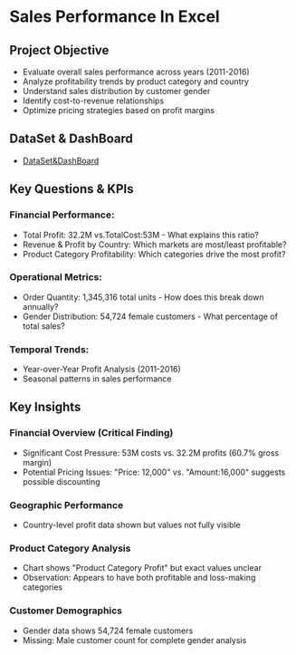 # Sales Performance In Excel

## Project Objective
- Evaluate overall sales performance across years (2011-2016)
- Analyze profitability trends by product category and country
- Understand sales distribution by customer gender
- Identify cost-to-revenue relationships
- Optimize pricing strategies based on profit margins

## DataSet & DashBoard
- <a href="https://github.com/Shahdgmal/Sales-Performance-In-Excel/blob/main/Sales.xlsx">DataSet&DashBoard</a>

## Key Questions & KPIs
### Financial Performance:
- Total Profit: 32.2M vs.TotalCost:53M - What explains this ratio?
- Revenue & Profit by Country: Which markets are most/least profitable?
- Product Category Profitability: Which categories drive the most profit?
### Operational Metrics:
- Order Quantity: 1,345,316 total units - How does this break down annually?
- Gender Distribution: 54,724 female customers - What percentage of total sales?
### Temporal Trends:
- Year-over-Year Profit Analysis (2011-2016)
- Seasonal patterns in sales performance

## Key Insights
### Financial Overview (Critical Finding)
- Significant Cost Pressure: 53M costs vs. 32.2M profits (60.7% gross margin)
- Potential Pricing Issues: "Price: 12,000" vs. "Amount:16,000" suggests possible discounting

### Geographic Performance
- Country-level profit data shown but values not fully visible

### Product Category Analysis
- Chart shows "Product Category Profit" but exact values unclear
- Observation: Appears to have both profitable and loss-making categories

### Customer Demographics
- Gender data shows 54,724 female customers
- Missing: Male customer count for complete gender analysis
